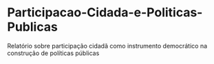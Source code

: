 # Participacao-Cidada-e-Politicas-Publicas
Relatório sobre participação cidadã como instrumento democrático na construção de políticas públicas
